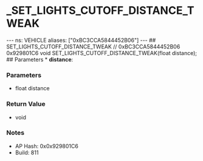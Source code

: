 # _SET_LIGHTS_CUTOFF_DISTANCE_TWEAK

--- ns: VEHICLE aliases: ["0xBC3CCA5844452B06"] --- ## SET_LIGHTS_CUTOFF_DISTANCE_TWEAK  // 0xBC3CCA5844452B06 0x929801C6 void SET_LIGHTS_CUTOFF_DISTANCE_TWEAK(float distance);  ## Parameters * **distance**:

### Parameters
* float distance

### Return Value
* void

### Notes
* AP Hash: 0x0x929801C6
* Build: 811

